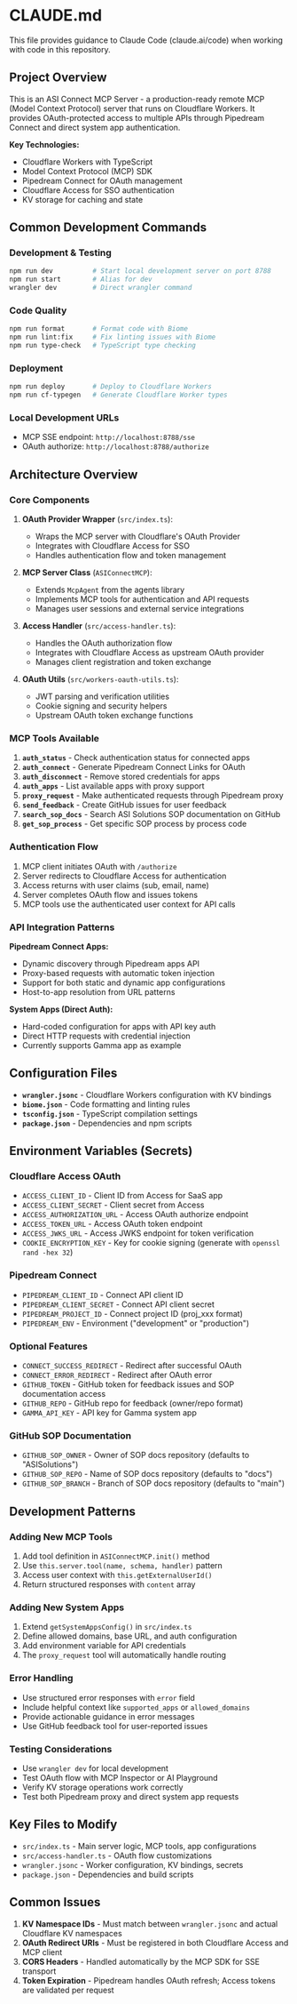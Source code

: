# CLAUDE.md

This file provides guidance to Claude Code (claude.ai/code) when working with code in this repository.

## Project Overview

This is an ASI Connect MCP Server - a production-ready remote MCP (Model Context Protocol) server that runs on Cloudflare Workers. It provides OAuth-protected access to multiple APIs through Pipedream Connect and direct system app authentication.

**Key Technologies:**
- Cloudflare Workers with TypeScript
- Model Context Protocol (MCP) SDK
- Pipedream Connect for OAuth management
- Cloudflare Access for SSO authentication
- KV storage for caching and state

## Common Development Commands

### Development & Testing
```bash
npm run dev          # Start local development server on port 8788
npm run start        # Alias for dev
wrangler dev         # Direct wrangler command
```

### Code Quality
```bash
npm run format       # Format code with Biome
npm run lint:fix     # Fix linting issues with Biome
npm run type-check   # TypeScript type checking
```

### Deployment
```bash
npm run deploy       # Deploy to Cloudflare Workers
npm run cf-typegen   # Generate Cloudflare Worker types
```

### Local Development URLs
- MCP SSE endpoint: `http://localhost:8788/sse`
- OAuth authorize: `http://localhost:8788/authorize`

## Architecture Overview

### Core Components

1. **OAuth Provider Wrapper** (`src/index.ts`):
   - Wraps the MCP server with Cloudflare's OAuth Provider
   - Integrates with Cloudflare Access for SSO
   - Handles authentication flow and token management

2. **MCP Server Class** (`ASIConnectMCP`):
   - Extends `McpAgent` from the agents library
   - Implements MCP tools for authentication and API requests
   - Manages user sessions and external service integrations

3. **Access Handler** (`src/access-handler.ts`):
   - Handles the OAuth authorization flow
   - Integrates with Cloudflare Access as upstream OAuth provider
   - Manages client registration and token exchange

4. **OAuth Utils** (`src/workers-oauth-utils.ts`):
   - JWT parsing and verification utilities
   - Cookie signing and security helpers
   - Upstream OAuth token exchange functions

### MCP Tools Available

1. **`auth_status`** - Check authentication status for connected apps
2. **`auth_connect`** - Generate Pipedream Connect Links for OAuth
3. **`auth_disconnect`** - Remove stored credentials for apps
4. **`auth_apps`** - List available apps with proxy support
5. **`proxy_request`** - Make authenticated requests through Pipedream proxy
6. **`send_feedback`** - Create GitHub issues for user feedback
7. **`search_sop_docs`** - Search ASI Solutions SOP documentation on GitHub
8. **`get_sop_process`** - Get specific SOP process by process code

### Authentication Flow

1. MCP client initiates OAuth with `/authorize`
2. Server redirects to Cloudflare Access for authentication
3. Access returns with user claims (sub, email, name)
4. Server completes OAuth flow and issues tokens
5. MCP tools use the authenticated user context for API calls

### API Integration Patterns

**Pipedream Connect Apps:**
- Dynamic discovery through Pipedream apps API
- Proxy-based requests with automatic token injection
- Support for both static and dynamic app configurations
- Host-to-app resolution from URL patterns

**System Apps (Direct Auth):**
- Hard-coded configuration for apps with API key auth
- Direct HTTP requests with credential injection
- Currently supports Gamma app as example

## Configuration Files

- **`wrangler.jsonc`** - Cloudflare Workers configuration with KV bindings
- **`biome.json`** - Code formatting and linting rules
- **`tsconfig.json`** - TypeScript compilation settings
- **`package.json`** - Dependencies and npm scripts

## Environment Variables (Secrets)

### Cloudflare Access OAuth
- `ACCESS_CLIENT_ID` - Client ID from Access for SaaS app
- `ACCESS_CLIENT_SECRET` - Client secret from Access
- `ACCESS_AUTHORIZATION_URL` - Access OAuth authorize endpoint
- `ACCESS_TOKEN_URL` - Access OAuth token endpoint  
- `ACCESS_JWKS_URL` - Access JWKS endpoint for token verification
- `COOKIE_ENCRYPTION_KEY` - Key for cookie signing (generate with `openssl rand -hex 32`)

### Pipedream Connect
- `PIPEDREAM_CLIENT_ID` - Connect API client ID
- `PIPEDREAM_CLIENT_SECRET` - Connect API client secret
- `PIPEDREAM_PROJECT_ID` - Connect project ID (proj_xxx format)
- `PIPEDREAM_ENV` - Environment ("development" or "production")

### Optional Features
- `CONNECT_SUCCESS_REDIRECT` - Redirect after successful OAuth
- `CONNECT_ERROR_REDIRECT` - Redirect after OAuth error
- `GITHUB_TOKEN` - GitHub token for feedback issues and SOP documentation access
- `GITHUB_REPO` - GitHub repo for feedback (owner/repo format)
- `GAMMA_API_KEY` - API key for Gamma system app

### GitHub SOP Documentation
- `GITHUB_SOP_OWNER` - Owner of SOP docs repository (defaults to "ASISolutions")
- `GITHUB_SOP_REPO` - Name of SOP docs repository (defaults to "docs")  
- `GITHUB_SOP_BRANCH` - Branch of SOP docs repository (defaults to "main")

## Development Patterns

### Adding New MCP Tools
1. Add tool definition in `ASIConnectMCP.init()` method
2. Use `this.server.tool(name, schema, handler)` pattern
3. Access user context with `this.getExternalUserId()`
4. Return structured responses with `content` array

### Adding New System Apps
1. Extend `getSystemAppsConfig()` in `src/index.ts`
2. Define allowed domains, base URL, and auth configuration
3. Add environment variable for API credentials
4. The `proxy_request` tool will automatically handle routing

### Error Handling
- Use structured error responses with `error` field
- Include helpful context like `supported_apps` or `allowed_domains`  
- Provide actionable guidance in error messages
- Use GitHub feedback tool for user-reported issues

### Testing Considerations
- Use `wrangler dev` for local development
- Test OAuth flow with MCP Inspector or AI Playground
- Verify KV storage operations work correctly
- Test both Pipedream proxy and direct system app requests

## Key Files to Modify

- `src/index.ts` - Main server logic, MCP tools, app configurations
- `src/access-handler.ts` - OAuth flow customizations
- `wrangler.jsonc` - Worker configuration, KV bindings, secrets
- `package.json` - Dependencies and build scripts

## Common Issues

1. **KV Namespace IDs** - Must match between `wrangler.jsonc` and actual Cloudflare KV namespaces
2. **OAuth Redirect URIs** - Must be registered in both Cloudflare Access and MCP client
3. **CORS Headers** - Handled automatically by the MCP SDK for SSE transport
4. **Token Expiration** - Pipedream handles OAuth refresh; Access tokens are validated per request